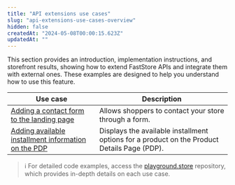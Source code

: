 ```yaml
---
title: "API extensions use cases"
slug: "api-extensions-use-cases-overview"
hidden: false
createdAt: "2024-05-08T00:00:15.623Z"
updatedAt: ""
---
```



This section provides an introduction, implementation instructions, and storefront results, showing how to extend FastStore APIs and integrate them with external ones. These examples are designed to help you understand how to use this feature.

| Use case | Description |
| -------- | ----------- |
| [Adding a contact form to the landing page](https://developers.vtex.com/docs/guides/faststore/api-extensions-use-cases-adding-a-contact-form-to-a-landing-page) | Allows shoppers to contact your store through a form.                                                          |
| [Adding available installment information on the PDP](https://developers.vtex.com/docs/guides/faststore/api-extensions-use-cases-adding-installment-information-in-the-product-details-page) | Displays the available installment options for a product on the Product Details Page (PDP). |

> ℹ️ For detailed code examples, access the [playground.store](https://github.com/vtex-sites/playground.store) repository, which provides in-depth details on each use case.
